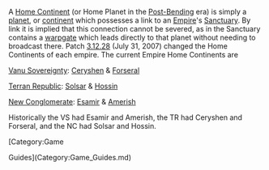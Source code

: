 A [Home Continent](Home_Continent.md) (or Home Planet in the
[Post-Bending](../etc/The_Bending.md) era) is simply a
[planet](Planet.md), or [continent](Continent.md) which
possesses a link to an [Empire](../terminology/Empire.md)'s
[Sanctuary](Sanctuary.md). By link it is implied that this
connection cannot be severed, as in the Sanctuary contains a
[warpgate](Warpgate.md) which leads directly to that planet
without needing to broadcast there. Patch [3.12.28](3.md.12.28)
(July 31, 2007) changed the Home Continents of each empire. The current
Empire Home Continents are

[Vanu Sovereignty](../etc/Vanu_Sovereignty.md):
[Ceryshen](Ceryshen.md) & [Forseral](Forseral.md)

[Terran Republic](../etc/Terran_Republic.md):
[Solsar](Solsar.md) & [Hossin](Hossin.md)

[New Conglomerate](../etc/New_Conglomerate.md):
[Esamir](Esamir.md) & [Amerish](Amerish.md)

Historically the VS had Esamir and Amerish, the TR had Ceryshen and
Forseral, and the NC had Solsar and Hossin.

<!--[Category:Locations](Category:Locations.md)--> [Category:Game
Guides](Category:Game_Guides.md)
